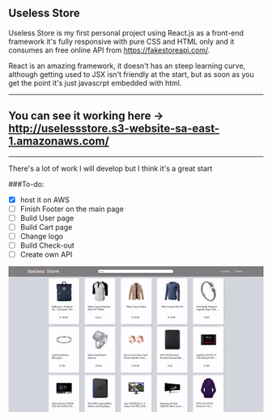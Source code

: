 Useless Store
---

Useless Store is my first personal project using React.js as a front-end framework
it's fully responsive with pure CSS and HTML only and it consumes an free online API
from https://fakestoreapi.com/.

React is an amazing framework, it doesn't has an steep learning curve, although getting
used to JSX isn't friendly at the start, but as soon as you get the point it's just 
javascrpt embedded with html. 


---

## You can see it working here -> http://uselessstore.s3-website-sa-east-1.amazonaws.com/

---
There's a lot of work I will develop but I think it's a great start


###To-do:
- [x] host it on AWS
- [ ] Finish Footer on the main page
- [ ] Build User page
- [ ] Build Cart page
- [ ] Change logo
- [ ] Build Check-out
- [ ] Create own API

![](uselessStore.gif)
